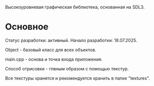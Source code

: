 Высокоуровневая графическая библиотека, основанная на SDL3.

# Основное
Статус разработки: активный.
Начало разработки: 18.07.2025.

Object - базовый класс для всех объектов.

main.cpp - основа и точка входа приложения.

Способ отрисовки - глвным образом с помощью текстур.

Все текстуры хранятся и рекомендуется хранить в папке "textures".
